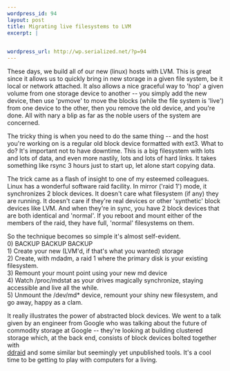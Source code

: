 ```yaml
--- 
wordpress_id: 94
layout: post
title: Migrating live filesystems to LVM
excerpt: |
  

wordpress_url: http://wp.serialized.net/?p=94
---
```

<p>These days, we build all of our new (linux) hosts with <span class="caps">LVM.</span> This is great since it allows us to quickly bring in new storage in a given file system, be it local or network attached. It also allows a nice graceful way to 'hop' a given volume from one storage device to another -- you simply add the new device, then use 'pvmove' to move the blocks (while the file system is 'live') from one device to the other, then you remove the old device, and you're done. All with nary a blip as far as the noble users of the system are concerned.</p>

<p>The tricky thing is when you need to do the same thing -- and the host you're working on is a regular old block device formatted with ext3. What to do? It's important not to have downtime. This is a big filesystem with lots and lots of data, and even more nastily, lots and lots of hard links. It takes something like rsync 3 hours just to start up, let alone start copying data.</p>

<p>The trick came as a flash of insight to one of my esteemed colleagues. Linux has a wonderful software raid facility. In mirror ('raid 1') mode, it synchronizes 2 block devices. It doesn't care what filesystem (if any) they are running. It doesn't care if they're real devices or other 'synthetic' block devices like <span class="caps">LVM.</span> And when they're in sync, you have 2 block devices that are both identical and 'normal'. If you reboot and mount either of the members of the raid, they have full, 'normal' filesystems on them.</p>

<p>So the technique becomes so simple it's almost self-evident.<br />
0) <span class="caps">BACKUP BACKUP BACKUP</span><br />
1) Create your new (LVM'd, if that's what you wanted) storage<br />
2) Create, with mdadm, a raid 1 where the primary disk is your existing filesystem.<br />
3) Remount your mount point using your new md device<br />
4) Watch /proc/mdstat as your drives magically synchronize, staying accessible and live all the while.<br />
5) Unmount the /dev/md* device, remount your shiny new filesystem, and go away, happy as a clam.</p>

<p>It really illustrates the power of abstracted block devices. We went to a talk given by an engineer from Google who was talking about the future of commodity storage at Google -- they're looking at building clustered storage which, at the back end, consists of block devices bolted together with<br />
<a href="http://sourceware.org/cluster/ddraid/">ddraid</a> and some similar but seemingly yet unpublished tools. It's a cool time to be getting to play with computers for a living.</p>
